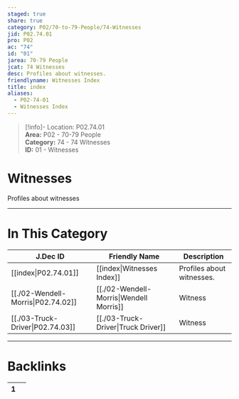 ```yaml
---  
staged: true  
share: true  
category: P02/70-to-79-People/74-Witnesses  
jid: P02.74.01  
pro: P02  
ac: "74"  
id: "01"  
jarea: 70-79 People  
jcat: 74 Witnesses  
desc: Profiles about witnesses.  
friendlyname: Witnesses Index  
title: index  
aliases:  
  - P02-74-01  
  - Witnesses Index  
---  
```

  
>[!info]- Location: P02.74.01  
>**Area:** P02 - 70-79 People  
>**Category:** 74 - 74 Witnesses  
>**ID:** 01 - Witnesses  
  
# Witnesses  
  
Profiles about witnesses  
   
  
  
---  
# In This Category  
  
| J.Dec ID                                                                                        | Friendly Name                                                                                        | Description               |  
| ----------------------------------------------------------------------------------------------- | ---------------------------------------------------------------------------------------------------- | ------------------------- |  
| [[index\|P02.74.01]]             | [[index\|Witnesses Index]]            | Profiles about witnesses. |  
| [[./02-Wendell-Morris\|P02.74.02]] | [[./02-Wendell-Morris\|Wendell Morris]] | Witness                   |  
| [[./03-Truck-Driver\|P02.74.03]]   | [[./03-Truck-Driver\|Truck Driver]]     | Witness                   |  
  
  
---  
# Backlinks  
<div><table class="dataview table-view-table"><thead class="table-view-thead"><tr class="table-view-tr-header"><th class="table-view-th"><span></span><span class="dataview small-text">1</span></th><th class="table-view-th"><span></span></th></tr></thead><tbody class="table-view-tbody"></tbody></table></div>
